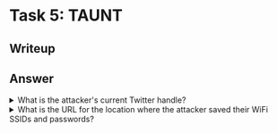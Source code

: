 # Task 5: TAUNT

## Writeup


## Answer
<details>
  <summary>
    What is the attacker's current Twitter handle?
  </summary>
SakuraLoverAiko
</details> 

<details>
  <summary>
    What is the URL for the location where the attacker saved their WiFi  SSIDs and passwords?
  </summary>

</details> 
